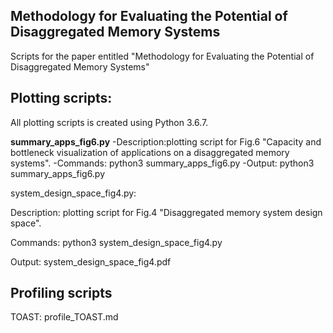 ## Methodology for Evaluating the Potential of Disaggregated Memory Systems 
Scripts for the paper entitled "Methodology for Evaluating the Potential of Disaggregated Memory Systems"

## Plotting scripts:
All plotting scripts is created using Python 3.6.7.

**summary_apps_fig6.py** 
-Description:plotting script for Fig.6 "Capacity and bottleneck visualization of applications on a disaggregated memory systems". 
-Commands: python3 summary_apps_fig6.py
-Output: python3 summary_apps_fig6.py

system_design_space_fig4.py: 

Description: plotting script for Fig.4 "Disaggregated memory system design space". 

Commands: python3 system_design_space_fig4.py

Output: system_design_space_fig4.pdf

## Profiling scripts

TOAST: profile_TOAST.md
